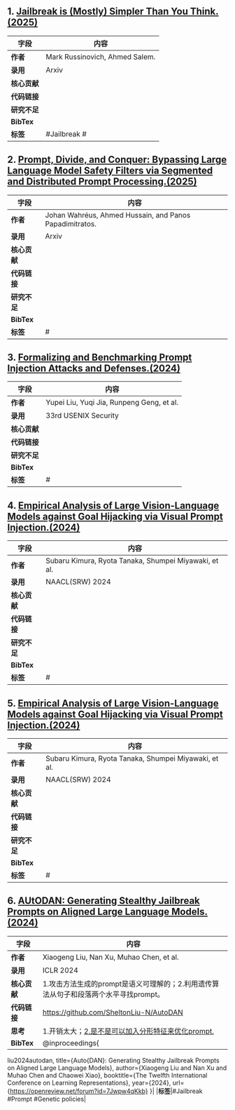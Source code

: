 ## 1. [Jailbreak is (Mostly) Simpler Than You Think.(2025)](https://arxiv.org/pdf/2503.05264v1)
|字段|内容|
|----------|---------------------------------|
|**作者**|Mark Russinovich, Ahmed Salem.|
|**录用**|Arxiv|
|**核心贡献**|
|**代码链接**|
|**研究不足**|
|**BibTex**|
|**标签**|#Jailbreak #

## 2. [Prompt, Divide, and Conquer: Bypassing Large Language Model Safety Filters via Segmented and Distributed Prompt Processing.(2025)](https://arxiv.org/pdf/2503.21598v1)
|字段|内容|
|----------|---------------------------------|
|**作者**| Johan Wahréus, Ahmed Hussain, and Panos Papadimitratos.|
|**录用**|Arxiv|
|**核心贡献**|
|**代码链接**|
|**研究不足**|
|**BibTex**|
|**标签**|# 

## 3. [Formalizing and Benchmarking Prompt Injection Attacks and Defenses.(2024)](https://www.usenix.org/system/files/usenixsecurity24-liu-yupei.pdf)
|字段|内容|
|----------|---------------------------------|
|**作者**|  Yupei Liu, Yuqi Jia, Runpeng Geng, et al.|
|**录用**|33rd USENIX Security|
|**核心贡献**|
|**代码链接**|
|**研究不足**|
|**BibTex**|
|**标签**|# 

## 4. [Empirical Analysis of Large Vision-Language Models against Goal Hijacking via Visual Prompt Injection.(2024)](https://arxiv.org/pdf/2408.03554v1)
|字段|内容|
|----------|---------------------------------|
|**作者**|  Subaru Kimura, Ryota Tanaka, Shumpei Miyawaki, et al.|
|**录用**|NAACL(SRW) 2024|
|**核心贡献**|
|**代码链接**|
|**研究不足**|
|**BibTex**|
|**标签**|# 

## 5. [Empirical Analysis of Large Vision-Language Models against Goal Hijacking via Visual Prompt Injection.(2024)](https://arxiv.org/pdf/2408.03554v1)
|字段|内容|
|----------|---------------------------------|
|**作者**|  Subaru Kimura, Ryota Tanaka, Shumpei Miyawaki, et al.|
|**录用**|NAACL(SRW) 2024|
|**核心贡献**|
|**代码链接**|
|**研究不足**|
|**BibTex**|
|**标签**|# 

## 6. [AUtODAN: Generating Stealthy Jailbreak Prompts on Aligned Large Language Models.(2024)](https://openreview.net/pdf?id=7Jwpw4qKkb)
|字段|内容|
|----------|---------------------------------|
|**作者**|  Xiaogeng Liu, Nan Xu, Muhao Chen, et al.|
|**录用**|ICLR 2024|
|**核心贡献**|1.攻击方法生成的prompt是语义可理解的；2.利用遗传算法从句子和段落两个水平寻找prompt。|
|**代码链接**|https://github.com/SheltonLiu-N/AutoDAN|
|**思考**|1.开销太大；[2.是不是可以加入分形特征来优化prompt.](https://papers.nips.cc/paper_files/paper/2024/file/cd004fa45fc1fe5c0218b7801d98d036-Paper-Conference.pdf)|
|**BibTex**|@inproceedings{
liu2024autodan,
title={Auto{DAN}: Generating Stealthy Jailbreak Prompts on Aligned Large Language Models},
author={Xiaogeng Liu and Nan Xu and Muhao Chen and Chaowei Xiao},
booktitle={The Twelfth International Conference on Learning Representations},
year={2024},
url={https://openreview.net/forum?id=7Jwpw4qKkb}
}|
|**标签**|#Jailbreak #Prompt #Genetic policies|

